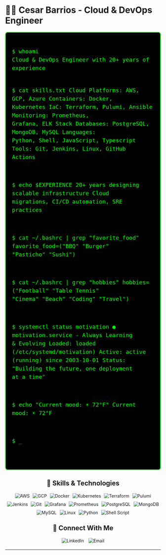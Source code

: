 
# 👨‍💻 Cesar Barrios - Cloud & DevOps Engineer

<!-- Console section - left aligned like a real terminal -->
<div style="background-color: #000000; padding: 20px; border-radius: 8px; margin: 20px auto; max-width: 800px; border: 2px solid #00ff00;">
<pre style="margin: 0; background: transparent; border: none; font-family: 'Courier New', monospace; font-size: 18px; line-height: 1.5;">
<code style="color: #00ff00; font-size: 18px; display: block;">
$ whoami
Cloud & DevOps Engineer with 20+ years of experience

$ cat skills.txt
Cloud Platforms: AWS, GCP, Azure
Containers: Docker, Kubernetes
IaC: Terraform, Pulumi, Ansible
Monitoring: Prometheus, Grafana, ELK Stack
Databases: PostgreSQL, MongoDB, MySQL
Languages: Python, Shell, JavaScript, Typescript
Tools: Git, Jenkins, Linux, GitHub Actions

$ echo $EXPERIENCE
20+ years designing scalable infrastructure
Cloud migrations, CI/CD automation, SRE practices

$ cat ~/.bashrc | grep "favorite_food"
favorite_food=("BBQ" "Burger" "Pasticho" "Sushi")

$ cat ~/.bashrc | grep "hobbies"
hobbies=("Football" "Table Tennis" "Cinema" "Beach" "Coding" "Travel")

$ systemctl status motivation
● motivation.service - Always Learning & Evolving
     Loaded: loaded (/etc/systemd/motivation)
     Active: active (running) since 2003-10-01
     Status: "Building the future, one deployment at a time"

$ echo "Current mood: ☀️ 72°F"
Current mood: ☀️ 72°F

$ _
</code>
</pre>
</div>

<div align="center">
  
  ## 🚀 Skills & Technologies
  
  <div style="display: flex; justify-content: center; flex-wrap: wrap; gap: 10px; margin: 20px 0;">
    <img src="https://img.shields.io/badge/AWS-FF9900?style=for-the-badge&logo=amazonaws&logoColor=white" alt="AWS">
    <img src="https://img.shields.io/badge/GCP-4285F4?style=for-the-badge&logo=googlecloud&logoColor=white" alt="GCP">
    <img src="https://img.shields.io/badge/Docker-2496ED?style=for-the-badge&logo=docker&logoColor=white" alt="Docker">
    <img src="https://img.shields.io/badge/Kubernetes-326CE5?style=for-the-badge&logo=kubernetes&logoColor=white" alt="Kubernetes">
    <img src="https://img.shields.io/badge/Terraform-7B42BC?style=for-the-badge&logo=terraform&logoColor=white" alt="Terraform">
    <img src="https://img.shields.io/badge/Pulumi-8A3391?style=for-the-badge&logo=pulumi&logoColor=white" alt="Pulumi">
    <img src="https://img.shields.io/badge/Jenkins-D24939?style=for-the-badge&logo=jenkins&logoColor=white" alt="Jenkins">
    <img src="https://img.shields.io/badge/Git-F05032?style=for-the-badge&logo=git&logoColor=white" alt="Git">
    <img src="https://img.shields.io/badge/Grafana-F46800?style=for-the-badge&logo=grafana&logoColor=white" alt="Grafana">
    <img src="https://img.shields.io/badge/Prometheus-E6522C?style=for-the-badge&logo=prometheus&logoColor=white" alt="Prometheus">
    <img src="https://img.shields.io/badge/PostgreSQL-316192?style=for-the-badge&logo=postgresql&logoColor=white" alt="PostgreSQL">
    <img src="https://img.shields.io/badge/MongoDB-4EA94B?style=for-the-badge&logo=mongodb&logoColor=white" alt="MongoDB">
    <img src="https://img.shields.io/badge/MySQL-4479A1?style=for-the-badge&logo=mysql&logoColor=white" alt="MySQL">
    <img src="https://img.shields.io/badge/Linux-FCC624?style=for-the-badge&logo=linux&logoColor=black" alt="Linux">
    <img src="https://img.shields.io/badge/Python-3776AB?style=for-the-badge&logo=python&logoColor=white" alt="Python">
    <img src="https://img.shields.io/badge/Shell_Script-121011?style=for-the-badge&logo=gnu-bash&logoColor=white" alt="Shell Script">
  </div>
  
  
  ## 🔗 Connect With Me
  
  <div style="display: flex; justify-content: center; gap: 15px; margin: 20px 0;">
    <a href="https://www.linkedin.com/in/cesar-barrios-46194467" style="text-decoration: none;">
      <img src="https://img.shields.io/badge/LinkedIn-0077B5?style=for-the-badge&logo=linkedin&logoColor=white" alt="LinkedIn">
    </a>
    <a href="mailto:cbarrios@cebainnovations.com" style="text-decoration: none;">
      <img src="https://img.shields.io/badge/Email-D14836?style=for-the-badge&logo=gmail&logoColor=white" alt="Email">
    </a>
  </div>
  
  ---
</div>

